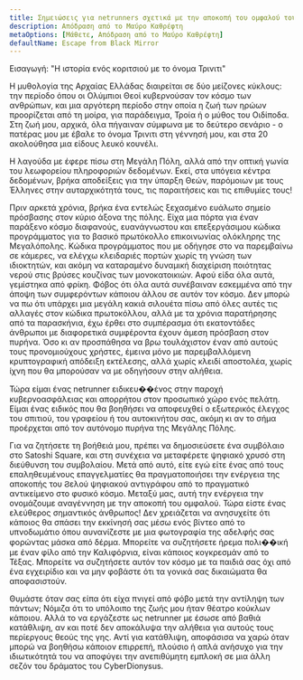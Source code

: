 ```yaml
---
title: Σημειώσεις για netrunners σχετικά με την αποκοπή του ομφαλού του σύννεφου, μέρος 1
description: Απόδραση από το Μαύρο Καθρέφτη
metaOptions: [Μάθετε, Απόδραση από το Μαύρο Καθρέφτη]
defaultName: Escape from Black Mirror
---
```


<RoboAcademyText fWeight="500">
  Εισαγωγή: "Η ιστορία ενός κοριτσιού με το όνομα Τρινιτι"
</RoboAcademyText>

Η μυθολογία της Αρχαίας Ελλάδας διαιρείται σε δύο μείζονες κύκλους: την περίοδο όπου οι Ολύμπιοι Θεοί κυβερνούσαν τον κόσμο των ανθρώπων, και μια αργότερη περίοδο στην οποία η ζωή των ηρώων προορίζεται από τη μοίρα, για παράδειγμα, Τροία ή ο μύθος του Οιδίποδα. Στη ζωή μου, αρχικά, όλα πήγαιναν σύμφωνα με το δεύτερο σενάριο - ο πατέρας μου με έβαλε το όνομα Τρινιτι στη γέννησή μου, και στα 20 ακολούθησα μια είδους λευκό κουνέλι.

<LessonImages imageClasses="mb"  src='escape-from-black-mirror/Olympus_Troy_The_Tales_of_Oedipus.png' alt="Olympus Troy The Tales of Oedipus" />

Η λαγούδα με έφερε πίσω στη Μεγάλη Πόλη, αλλά από την οπτική γωνία του λεωφορείου πληροφοριών δεδομένων. Εκεί, στα υπόγεια κέντρα δεδομένων, βρήκα αποδείξεις για την ύπαρξη Θεών, παρόμοιων με τους Έλληνες στην αυταρχικότητά τους, τις παραιτήσεις και τις επιθυμίες τους!

<LessonImages imageClasses="mb"  src='escape-from-black-mirror/Gods-datacenter.png' alt="Gods datacenter" />

Πριν αρκετά χρόνια, βρήκα ένα εντελώς ξεχασμένο ευάλωτο σημείο πρόσβασης στον κύριο άξονα της πόλης. Είχα μια πόρτα για έναν παράξενο κόσμο διαφανούς, ευανάγνωστου και επεξεργάσιμου κώδικα προγράμματος για το βασικό πρωτόκολλο επικοινωνίας ολόκληρης της Μεγαλόπολης. Κώδικα προγράμματος που με οδήγησε στο να παρεμβαίνω σε κάμερες, να ελέγχω κλειδαριές πορτών χωρίς τη γνώση των ιδιοκτητών, και ακόμη να καταραμένο δυναμική διαχείριση ποιότητας νερού στις βρύσες κουζίνας των μονοκατοικιών. Αφού είδα όλα αυτά, γεμίστηκα από φρίκη. Φόβος ότι όλα αυτά συνέβαιναν εσκεμμένα από την άποψη των συμφερόντων κάποιου άλλου σε αυτόν τον κόσμο. Δεν μπορώ να πω ότι υπάρχει μια μεγάλη κακιά σιλουέτα πίσω από όλες αυτές τις αλλαγές στον κώδικα πρωτοκόλλου, αλλά με τα χρόνια παρατήρησης από τα παρασκήνια, έχω έρθει στο συμπέρασμα ότι εκατοντάδες άνθρωποι με διαφορετικά συμφέροντα έχουν άμεση πρόσβαση στον πυρήνα. Όσο κι αν προσπάθησα να βρω τουλάχιστον έναν από αυτούς τους προνομιούχους χρήστες, έμεινα μόνο με παρεμβαλλόμενη κρυπτογραφική απόδειξη εκτέλεσης, αλλά χωρίς κλειδί αποστολέα, χωρίς ίχνη που θα μπορούσαν να με οδηγήσουν στην αλήθεια.

<LessonImages imageClasses="mb"  src='escape-from-black-mirror/hacking.png' alt="Gods hackers stayed in circle" />


Τώρα είμαι ένας netrunner ειδικευ��ένος στην παροχή κυβερνοασφάλειας και απορρήτου στον προσωπικό χώρο ενός πελάτη. Είμαι ένας ειδικός που θα βοηθήσει να αποφευχθεί ο εξωτερικός έλεγχος του σπιτιού, του γραφείου ή του αυτοκινήτου σας, ακόμη κι αν το σήμα προέρχεται από τον αυτόνομο πυρήνα της Μεγάλης Πόλης.


<LessonImages imageClasses="mb"  src='escape-from-black-mirror/Trinnity.png' alt="Trinity in underground datacenter" />

Για να ζητήσετε τη βοήθειά μου, πρέπει να δημοσιεύσετε ένα συμβόλαιο στο Satoshi Square, και στη συνέχεια να μεταφέρετε ψηφιακό χρυσό στη διεύθυνση του συμβολαίου. Μετά από αυτό, είτε εγώ είτε ένας από τους επαληθευμένους επαγγελματίες θα πραγματοποιήσει την ενέργεια της αποκοπής του Ϩελού ψηφιακού αντιγράφου από το πραγματικό αντικείμενο στο φυσικό κόσμο. Μεταξύ μας, αυτή την ενέργεια την ονομάζουμε αναγέννηση με την αποκοπή του ομφαλού. Τώρα είστε ένας ελεύθερος σημαντικός άνθρωπος! Δεν χρειάζεται να ανησυχείτε ότι κάποιος θα σπάσει την εκκίνησή σας μέσω ενός βίντεο από το υπνοδωμάτιο όπου αυνανίζεστε με μια φωτογραφία της αδελφής σας φορώντας μάσκα από δέρμα. Μπορείτε να συζητήσετε ήρεμα πολι��ική με έναν φίλο από την Καλιφόρνια, είναι κάποιος κογκρεσμάν από το Τέξας. Μπορείτε να συζητήσετε αυτόν τον κόσμο με τα παιδιά σας όχι από ένα εγχειρίδιο και να μην φοβάστε ότι τα γονικά σας δικαιώματα θα αποφασιστούν.

Θυμάστε όταν σας είπα ότι είχα πνιγεί από φόβο μετά την αντίληψη των πάντων; Νόμιζα ότι το υπόλοιπο της ζωής μου ήταν θέατρο κούκλων κάποιου. Αλλά το να εργάζεστε ως netrunner με έσωσε από βαθιά κατάθλιψη, αν και ποτέ δεν αποκάλυψα την αλήθεια για αυτούς τους περίεργους θεούς της γης. Αντί για κατάθλιψη, αποφάσισα να χαρώ όταν μπορώ να βοηθήσω κάποιον επιρρεπή, πλούσιο ή απλά ανήσυχο για την ιδιωτικότητά του να αποφύγει την ανεπιθύμητη εμπλοκή σε μια άλλη σεζόν του δράματος του CyberDionysus.